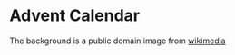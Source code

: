# Advent Calendar

The background is a public domain image from [wikimedia](https://commons.wikimedia.org/wiki/File:Richard_Ernst_Kepler_-_Im_Lande_des_Christkinds.jpg)

